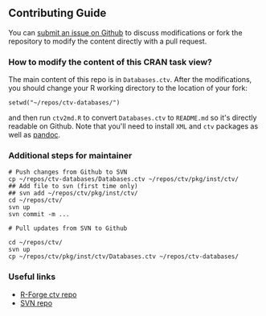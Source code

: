 ## Contributing Guide

You can [submit an issue on Github](https://github.com/terrytangyuan/ctv-databases/issues) to discuss modifications or fork the repository to modify the content directly with a pull request. 

### How to modify the content of this CRAN task view?

The main content of this repo is in `Databases.ctv`. After the modifications, you should change your R working directory to the location of your fork:
```
setwd("~/repos/ctv-databases/")
```
and then run `ctv2md.R` to convert `Databases.ctv` to `README.md` so it's directly readable on Github. Note that you'll need to install `XML` and `ctv` packages as well as [pandoc](https://pandoc.org/).

### Additional steps for maintainer

```
# Push changes from Github to SVN
cp ~/repos/ctv-databases/Databases.ctv ~/repos/ctv/pkg/inst/ctv/
## Add file to svn (first time only)
## svn add ~/repos/ctv/pkg/inst/ctv/
cd ~/repos/ctv/
svn up
svn commit -m ...

# Pull updates from SVN to Github

cd ~/repos/ctv/
svn up
cp ~/repos/ctv/pkg/inst/ctv/Databases.ctv ~/repos/ctv-databases/
```


### Useful links

* [R-Forge ctv repo](https://r-forge.r-project.org/projects/ctv/)
* [SVN repo](https://r-forge.r-project.org/scm/viewvc.php/?root=ctv)
